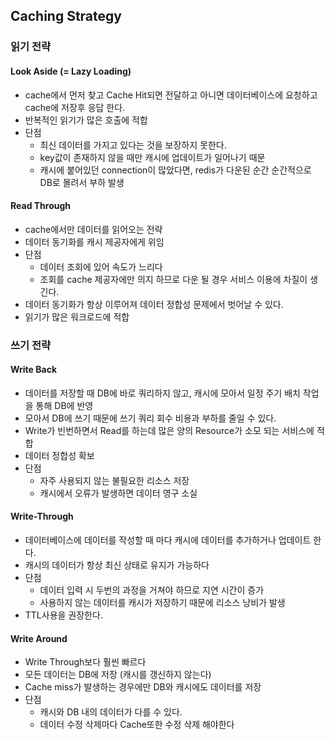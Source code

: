 ## Caching Strategy

### 읽기 전략
#### Look Aside (= Lazy Loading)
- cache에서 먼저 찾고 Cache Hit되면 전달하고 아니면 데이터베이스에 요청하고 cache에 저장후 응답 한다.
- 반복적인 읽기가 많은 호출에 적합
- 단점
	- 최신 데이터를 가지고 있다는 것을 보장하지 못한다.
	- key값이 존재하지 않을 때만 캐시에 업데이트가 일어나기 때문
	- 캐시에 붙어있던 connection이 많았다면, redis가 다운된 순간 순간적으로 DB로 몰려서 부하 발생

#### Read Through
- cache에서만 데이터를 읽어오는 전략
- 데이터 동기화를 캐시 제공자에게 위임
- 단점
	- 데이터 조회에 있어 속도가 느리다
	- 조회를 cache 제공자에만 의지 하므로 다운 될 경우 서비스 이용에 차질이 생긴다.
- 데이터 동기화가 항상 이루어져 데이터 정합성 문제에서 벗어날 수 있다.
- 읽기가 많은 워크로드에 적합

### 쓰기 전략

#### Write Back
- 데이터를 저장할 때 DB에 바로 쿼리하지 않고, 캐시에 모아서 일정 주기 배치 작업을 통해 DB에 반영
- 모아서 DB에 쓰기 때문에 쓰기 쿼리 회수 비용과 부하를 줄일 수 있다.
- Write가 빈번하면서 Read를 하는데 많은 양의 Resource가 소모 되는 서비스에 적합
- 데이터 정합성 확보
- 단점
	- 자주 사용되지 않는 불필요한 리소스 저장
	- 캐시에서 오류가 발생하면 데이터 영구 소실

#### Write-Through
- 데이터베이스에 데이터를 작성할 때 마다 캐시에 데이터를 추가하거나 업데이트 한다.
- 캐시의 데이터가 항상 최신 상태로 유지가 가능하다
- 단점
	- 데이터 입력 시 두번의 과정을 거쳐야 하므로 지연 시간이 증가
	- 사용하지 않는 데이터를 캐시가 저장하기 때문에 리소스 낭비가 발생
- TTL사용을 권장한다.

#### Write Around
- Write Through보다 훨씬 빠르다
- 모든 데이터는 DB에 저장 (캐시를 갱신하지 않는다)
- Cache miss가 발생하는 경우에만 DB와 캐시에도 데이터를 저장
- 단점
	- 캐시와 DB 내의 데이터가 다를 수 있다.
	- 데이터 수정 삭제마다 Cache또한 수정 삭제 해야한다